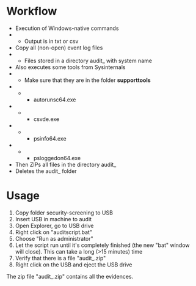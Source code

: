 # Workflow

* Execution of Windows-native commands
* * Output is in txt or csv
* Copy all (non-open) event log files
* * Files stored in a directory audit_ with system name
* Also executes some tools from Sysinternals
* * Make sure that they are in the folder **supporttools**
* * * autorunsc64.exe
* * * csvde.exe
* * * psinfo64.exe
* * * psloggedon64.exe
* Then ZIPs all files in the directory audit_
* Deletes the audit_ folder

# Usage

1. Copy folder security-screening to USB
2. Insert USB in machine to audit
3. Open Explorer, go to USB drive
4. Right click on "auditscript.bat"
5. Choose "Run as administrator"
6. Let the script run until it's completely finished (the new "bat" window will close). This can take a long (>15 minutes) time
7. Verify that there is a file "audit_<SYSTEMNAME>.zip"
8. Right click on the USB and eject the USB drive

The zip file "audit_<SYSTEMNAME>.zip" contains all the evidences.
